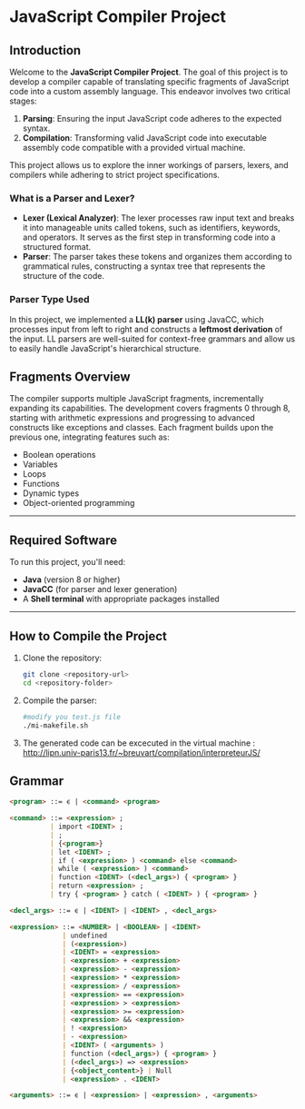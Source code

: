 # JavaScript Compiler Project


## Introduction

Welcome to the **JavaScript Compiler Project**. The goal of this project is to develop a compiler capable of translating specific fragments of JavaScript code into a custom assembly language. This endeavor involves two critical stages:

1. **Parsing**: Ensuring the input JavaScript code adheres to the expected syntax.
2. **Compilation**: Transforming valid JavaScript code into executable assembly code compatible with a provided virtual machine.

This project allows us to explore the inner workings of parsers, lexers, and compilers while adhering to strict project specifications.

### What is a Parser and Lexer?

- **Lexer (Lexical Analyzer)**: The lexer processes raw input text and breaks it into manageable units called tokens, such as identifiers, keywords, and operators. It serves as the first step in transforming code into a structured format.
- **Parser**: The parser takes these tokens and organizes them according to grammatical rules, constructing a syntax tree that represents the structure of the code.

### Parser Type Used

In this project, we implemented a **LL(k) parser** using JavaCC, which processes input from left to right and constructs a **leftmost derivation** of the input. LL parsers are well-suited for context-free grammars and allow us to easily handle JavaScript's hierarchical structure.



## Fragments Overview

The compiler supports multiple JavaScript fragments, incrementally expanding its capabilities. The development covers fragments 0 through 8, starting with arithmetic expressions and progressing to advanced constructs like exceptions and classes. Each fragment builds upon the previous one, integrating features such as:

- Boolean operations
- Variables
- Loops
- Functions
- Dynamic types
- Object-oriented programming

---

## Required Software

To run this project, you'll need:

- **Java** (version 8 or higher)
- **JavaCC** (for parser and lexer generation)
- A **Shell terminal** with appropriate packages installed

---

## How to Compile the Project

1. Clone the repository:
   ```bash
   git clone <repository-url>
   cd <repository-folder>
    ```
2. Compile the parser:
   ```bash
   #modify you test.js file
   ./mi-makefile.sh
   ```
3. The generated code can be excecuted in the virtual machine : <br/>
   http://lipn.univ-paris13.fr/~breuvart/compilation/interpreteurJS/
## Grammar
  ```markdown
<program> ::= ϵ | <command> <program>

<command> ::= <expression> ;
            | import <IDENT> ;
            | ;
            | {<program>}
            | let <IDENT> ;
            | if ( <expression> ) <command> else <command>
            | while ( <expression> ) <command>
            | function <IDENT> (<decl_args>) { <program> }
            | return <expression> ;
            | try { <program> } catch ( <IDENT> ) { <program> }

<decl_args> ::= ϵ | <IDENT> | <IDENT> , <decl_args>

<expression> ::= <NUMBER> | <BOOLEAN> | <IDENT>
               | undefined
               | (<expression>)
               | <IDENT> = <expression>
               | <expression> + <expression>
               | <expression> - <expression>
               | <expression> * <expression>
               | <expression> / <expression>
               | <expression> == <expression>
               | <expression> > <expression>
               | <expression> >= <expression>
               | <expression> && <expression>
               | ! <expression>
               | - <expression>
               | <IDENT> ( <arguments> )
               | function (<decl_args>) { <program> }
               | (<decl_args>) => <expression>
               | {<object_content>} | Null
               | <expression> . <IDENT>

<arguments> ::= ϵ | <expression> | <expression> , <arguments>

  ```
